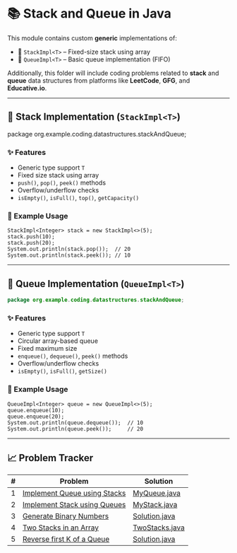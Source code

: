 # 📚 Stack and Queue in Java

This module contains custom **generic** implementations of:

- 🥞 `StackImpl<T>` – Fixed-size stack using array
- 🚶 `QueueImpl<T>` – Basic queue implementation (FIFO)

Additionally, this folder will include coding problems related to **stack** and **queue** data structures from platforms
like **LeetCode**, **GFG**, and **Educative.io**.

---

## 🧱 Stack Implementation (`StackImpl<T>`)

package org.example.coding.datastructures.stackAndQueue;

### ✨ Features

- Generic type support `T`
- Fixed size stack using array
- `push()`, `pop()`, `peek()` methods
- Overflow/underflow checks
- `isEmpty()`, `isFull()`, `top()`, `getCapacity()`

### 📘 Example Usage

```
StackImpl<Integer> stack = new StackImpl<>(5);
stack.push(10);
stack.push(20);
System.out.println(stack.pop());  // 20
System.out.println(stack.peek()); // 10
```

---

## 🔁 Queue Implementation (`QueueImpl<T>`)

```java
package org.example.coding.datastructures.stackAndQueue;
```

### ✨ Features

- Generic type support `T`
- Circular array-based queue
- Fixed maximum size
- `enqueue()`, `dequeue()`, `peek()` methods
- Overflow/underflow checks
- `isEmpty()`, `isFull()`, `getSize()`

### 📘 Example Usage

```
QueueImpl<Integer> queue = new QueueImpl<>(5);
queue.enqueue(10);
queue.enqueue(20);
System.out.println(queue.dequeue());  // 10
System.out.println(queue.peek());     // 20
```

---

## 📈 Problem Tracker

| # | Problem                                                                                                  | Solution                           |
|---|----------------------------------------------------------------------------------------------------------|------------------------------------|
| 1 | [Implement Queue using Stacks](https://leetcode.com/problems/implement-queue-using-stacks/description/)  | [MyQueue.java](./MyQueue.java)     |
| 2 | [Implement Stack using Queues](https://leetcode.com/problems/implement-stack-using-queues/description/)  | [MyStack.java](./MyStack.java)     |
| 3 | [Generate Binary Numbers](https://www.geeksforgeeks.org/problems/generate-binary-numbers-1587115620/1)   | [Solution.java](./Solution.java)   |
| 4 | [Two Stacks in an Array](https://www.geeksforgeeks.org/problems/implement-two-stacks-in-an-array/1)      | [TwoStacks.java](./TwoStacks.java) |
| 5 | [Reverse first K of a Queue](https://www.geeksforgeeks.org/problems/reverse-first-k-elements-of-queue/1) | [Solution.java](./Solution.java)   |
